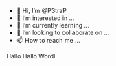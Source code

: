 - 👋 Hi, I’m @P3traP
- 👀 I’m interested in ...
- 🌱 I’m currently learning ...
- 💞️ I’m looking to collaborate on ...
- 📫 How to reach me ...

<!---
P3traP/P3traP is a ✨ special ✨ repository because its `README.md` (this file) appears on your GitHub profile.
You can click the Preview link to take a look at your changes.
--->

Hallo Hallo Wordl
